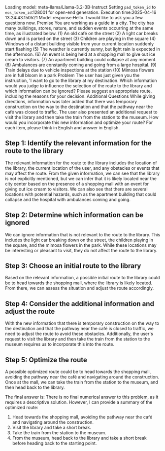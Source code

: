 Loading model: meta-llama/Llama-3.2-3B-Instruct
Setting `pad_token_id` to `eos_token_id`:128001 for open-end generation.
Execution time:2025-04-16 13:24:43.150521
Model response:Hello. I would like to ask you a few questions now.
Premise
You are working as a guide in a city.
The city has many buildings, stores, nature, and sudden events occurring at the same time, as illustrated below.
(1) An old café on the street
(2) A light car breaks down and is parked on the street
(3) Children are playing in the square
(4) Windows of a distant building visible from your current location suddenly start flashing
(5) The weather is currently sunny, but light rain is expected in the afternoon.
(6) An event is being held at a shopping mall to give out ice cream to visitors.
(7) An apartment building could collapse at any moment.
(8) Ambulances are constantly coming and going from a large hospital.
(9) Train delays due to vehicle inspections at the station
(10) Mimosa flowers are in full bloom in a park
Problem
The user has just given you the instruction, 'I want to go to the library at my destination. Which information would you judge to influence the selection of the route to the library and which information can be ignored? Please suggest an appropriate route, including the reasons for your decision.
Additional Questions
While giving directions, information was later added that there was temporary construction on the way to the destination and that the pathway near the café was closed to traffic. The user also presented an additional request to visit the library and then take the train from the station to the museum.
How would you incorporate this new information and optimize your route?
For each item, please think in English and answer in English.

## Step 1: Identify the relevant information for the route to the library
The relevant information for the route to the library includes the location of the library, the current location of the user, and any obstacles or events that may affect the route. From the given information, we can see that the library is not explicitly mentioned, but we can infer that it is likely located near the city center based on the presence of a shopping mall with an event for giving out ice cream to visitors. We can also see that there are several locations with potential hazards, such as the apartment building that could collapse and the hospital with ambulances coming and going.

## Step 2: Determine which information can be ignored
We can ignore information that is not relevant to the route to the library. This includes the light car breaking down on the street, the children playing in the square, and the mimosa flowers in the park. While these locations may be interesting or pleasant to visit, they do not affect the route to the library.

## Step 3: Choose an initial route to the library
Based on the relevant information, a possible initial route to the library could be to head towards the shopping mall, where the library is likely located. From there, we can assess the situation and adjust the route accordingly.

## Step 4: Consider the additional information and adjust the route
With the new information that there is temporary construction on the way to the destination and that the pathway near the café is closed to traffic, we need to adjust the route to avoid these obstacles. Additionally, the user's request to visit the library and then take the train from the station to the museum requires us to incorporate this into the route.

## Step 5: Optimize the route
A possible optimized route could be to head towards the shopping mall, avoiding the pathway near the café and navigating around the construction. Once at the mall, we can take the train from the station to the museum, and then head back to the library.

The final answer is: There is no final numerical answer to this problem, as it requires a descriptive solution. However, I can provide a summary of the optimized route:

1. Head towards the shopping mall, avoiding the pathway near the café and navigating around the construction.
2. Visit the library and take a short break.
3. Take the train from the station to the museum.
4. From the museum, head back to the library and take a short break before heading back to the starting point.